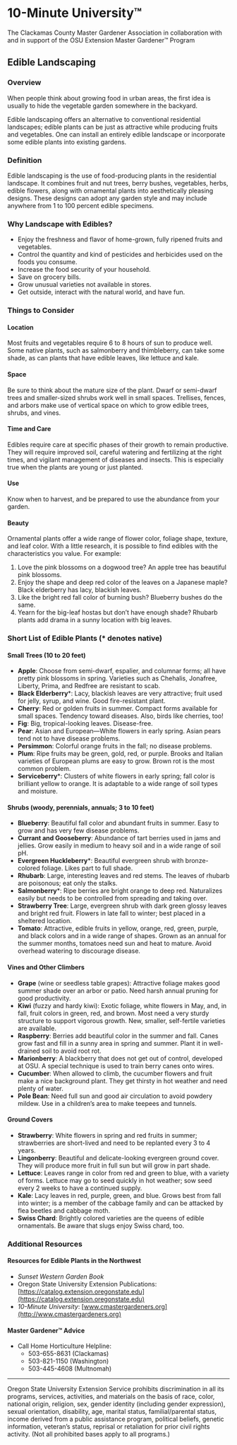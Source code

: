 # 10-Minute University™  
The Clackamas County Master Gardener Association in collaboration with and in support of the OSU Extension Master Gardener™ Program  

## Edible Landscaping  

### Overview  
When people think about growing food in urban areas, the first idea is usually to hide the vegetable garden somewhere in the backyard.  

Edible landscaping offers an alternative to conventional residential landscapes; edible plants can be just as attractive while producing fruits and vegetables. One can install an entirely edible landscape or incorporate some edible plants into existing gardens.  

### Definition  
Edible landscaping is the use of food-producing plants in the residential landscape. It combines fruit and nut trees, berry bushes, vegetables, herbs, edible flowers, along with ornamental plants into aesthetically pleasing designs. These designs can adopt any garden style and may include anywhere from 1 to 100 percent edible specimens.  

### Why Landscape with Edibles?  
- Enjoy the freshness and flavor of home-grown, fully ripened fruits and vegetables.  
- Control the quantity and kind of pesticides and herbicides used on the foods you consume.  
- Increase the food security of your household.  
- Save on grocery bills.  
- Grow unusual varieties not available in stores.  
- Get outside, interact with the natural world, and have fun.  

### Things to Consider  

#### Location  
Most fruits and vegetables require 6 to 8 hours of sun to produce well. Some native plants, such as salmonberry and thimbleberry, can take some shade, as can plants that have edible leaves, like lettuce and kale.  

#### Space  
Be sure to think about the mature size of the plant. Dwarf or semi-dwarf trees and smaller-sized shrubs work well in small spaces. Trellises, fences, and arbors make use of vertical space on which to grow edible trees, shrubs, and vines.  

#### Time and Care  
Edibles require care at specific phases of their growth to remain productive. They will require improved soil, careful watering and fertilizing at the right times, and vigilant management of diseases and insects. This is especially true when the plants are young or just planted.  

#### Use  
Know when to harvest, and be prepared to use the abundance from your garden.  

#### Beauty  
Ornamental plants offer a wide range of flower color, foliage shape, texture, and leaf color. With a little research, it is possible to find edibles with the characteristics you value. For example:  
1. Love the pink blossoms on a dogwood tree? An apple tree has beautiful pink blossoms.  
2. Enjoy the shape and deep red color of the leaves on a Japanese maple? Black elderberry has lacy, blackish leaves.  
3. Like the bright red fall color of burning bush? Blueberry bushes do the same.  
4. Yearn for the big-leaf hostas but don’t have enough shade? Rhubarb plants add drama in a sunny location with big leaves.  

### Short List of Edible Plants (* denotes native)  

#### Small Trees (10 to 20 feet)  
- **Apple**: Choose from semi-dwarf, espalier, and columnar forms; all have pretty pink blossoms in spring. Varieties such as Chehalis, Jonafree, Liberty, Prima, and Redfree are resistant to scab.  
- **Black Elderberry***: Lacy, blackish leaves are very attractive; fruit used for jelly, syrup, and wine. Good fire-resistant plant.  
- **Cherry**: Red or golden fruits in summer. Compact forms available for small spaces. Tendency toward diseases. Also, birds like cherries, too!  
- **Fig**: Big, tropical-looking leaves. Disease-free.  
- **Pear**: Asian and European—White flowers in early spring. Asian pears tend not to have disease problems.  
- **Persimmon**: Colorful orange fruits in the fall; no disease problems.  
- **Plum**: Ripe fruits may be green, gold, red, or purple. Brooks and Italian varieties of European plums are easy to grow. Brown rot is the most common problem.  
- **Serviceberry***: Clusters of white flowers in early spring; fall color is brilliant yellow to orange. It is adaptable to a wide range of soil types and moisture.  

#### Shrubs (woody, perennials, annuals; 3 to 10 feet)  
- **Blueberry**: Beautiful fall color and abundant fruits in summer. Easy to grow and has very few disease problems.  
- **Currant and Gooseberry**: Abundance of tart berries used in jams and jellies. Grow easily in medium to heavy soil and in a wide range of soil pH.  
- **Evergreen Huckleberry***: Beautiful evergreen shrub with bronze-colored foliage. Likes part to full shade.  
- **Rhubarb**: Large, interesting leaves and red stems. The leaves of rhubarb are poisonous; eat only the stalks.  
- **Salmonberry***: Ripe berries are bright orange to deep red. Naturalizes easily but needs to be controlled from spreading and taking over.  
- **Strawberry Tree**: Large, evergreen shrub with dark green glossy leaves and bright red fruit. Flowers in late fall to winter; best placed in a sheltered location.  
- **Tomato**: Attractive, edible fruits in yellow, orange, red, green, purple, and black colors and in a wide range of shapes. Grown as an annual for the summer months, tomatoes need sun and heat to mature. Avoid overhead watering to discourage disease.  

#### Vines and Other Climbers  
- **Grape** (wine or seedless table grapes): Attractive foliage makes good summer shade over an arbor or patio. Need harsh annual pruning for good productivity.  
- **Kiwi** (fuzzy and hardy kiwi): Exotic foliage, white flowers in May, and, in fall, fruit colors in green, red, and brown. Most need a very sturdy structure to support vigorous growth. New, smaller, self-fertile varieties are available.  
- **Raspberry**: Berries add beautiful color in the summer and fall. Canes grow fast and fill in a sunny area in spring and summer. Plant it in well-drained soil to avoid root rot.  
- **Marionberry**: A blackberry that does not get out of control, developed at OSU. A special technique is used to train berry canes onto wires.  
- **Cucumber**: When allowed to climb, the cucumber flowers and fruit make a nice background plant. They get thirsty in hot weather and need plenty of water.  
- **Pole Bean**: Need full sun and good air circulation to avoid powdery mildew. Use in a children’s area to make teepees and tunnels.  

#### Ground Covers  
- **Strawberry**: White flowers in spring and red fruits in summer; strawberries are short-lived and need to be replanted every 3 to 4 years.  
- **Lingonberry**: Beautiful and delicate-looking evergreen ground cover. They will produce more fruit in full sun but will grow in part shade.  
- **Lettuce**: Leaves range in color from red and green to blue, with a variety of forms. Lettuce may go to seed quickly in hot weather; sow seed every 2 weeks to have a continued supply.  
- **Kale**: Lacy leaves in red, purple, green, and blue. Grows best from fall into winter; is a member of the cabbage family and can be attacked by flea beetles and cabbage moth.  
- **Swiss Chard**: Brightly colored varieties are the queens of edible ornamentals. Be aware that slugs enjoy Swiss chard, too.  

### Additional Resources  

#### Resources for Edible Plants in the Northwest  
- *Sunset Western Garden Book*  
- Oregon State University Extension Publications: [https://catalog.extension.oregonstate.edu](https://catalog.extension.oregonstate.edu)  
- *10-Minute University*: [www.cmastergardeners.org](http://www.cmastergardeners.org)  

#### Master Gardener™ Advice  
- Call Home Horticulture Helpline:  
  - 503-655-8631 (Clackamas)  
  - 503-821-1150 (Washington)  
  - 503-445-4608 (Multnomah)  

---

Oregon State University Extension Service prohibits discrimination in all its programs, services, activities, and materials on the basis of race, color, national origin, religion, sex, gender identity (including gender expression), sexual orientation, disability, age, marital status, familial/parental status, income derived from a public assistance program, political beliefs, genetic information, veteran’s status, reprisal or retaliation for prior civil rights activity. (Not all prohibited bases apply to all programs.)